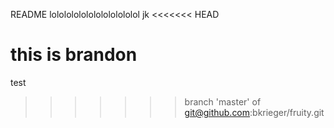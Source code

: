 README
lolololololololololololol
jk
<<<<<<< HEAD

this is brandon
=======
test
>>>>>>> branch 'master' of git@github.com:bkrieger/fruity.git
